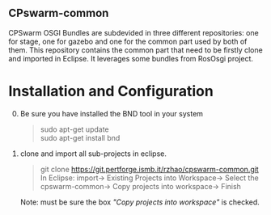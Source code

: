 ## CPswarm-common

CPSwarm OSGI Bundles are subdevided in three different repositories: one for stage, one for gazebo and one for the common part used by both of them. This repository contains the common part that need to be firstly clone and imported in Eclipse. It leverages some bundles from RosOsgi project.

# Installation and Configuration
0. Be sure you have installed the BND tool in your system
    >sudo apt-get update\
    >sudo apt-get install bnd

1. clone and import all sub-projects in eclipse.
    >git clone https://git.pertforge.ismb.it/rzhao/cpswarm-common.git
    >In Eclipse: import-> Existing Projects into Workspace-> Select the cpswarm-common-> Copy projects into workspace-> Finish

    Note: must be sure the box *"Copy projects into workspace"* is checked.
